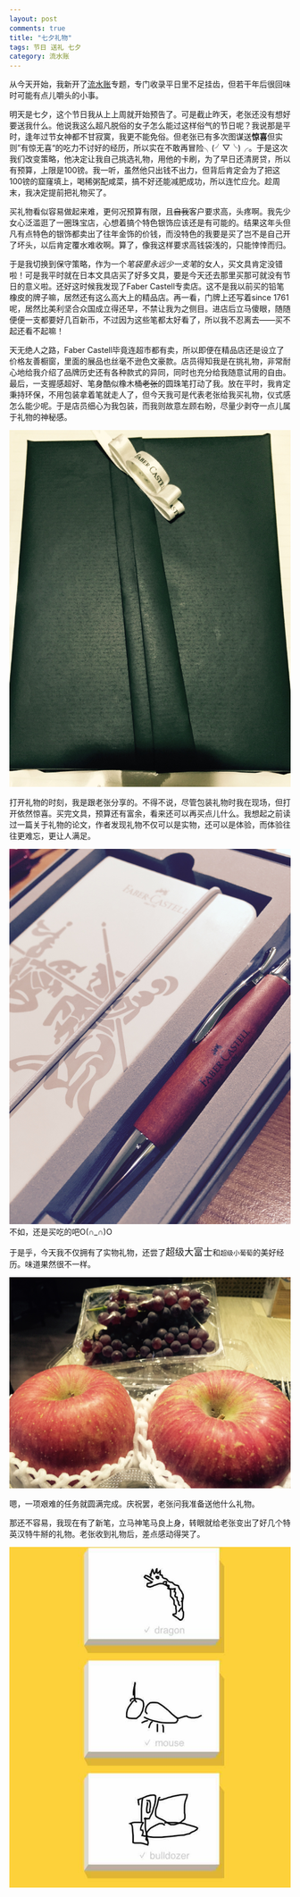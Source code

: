 ```yaml
---
layout: post
comments: true
title: "七夕礼物"
tags: 节日 送礼 七夕
category: 流水账 
---
```


从今天开始，我新开了[流水账](https://yihanxu.github.io/tree/#流水账)专题，专门收录平日里不足挂齿，但若干年后很回味时可能有点儿嚼头的小事。

明天是七夕，这个节日我从上上周就开始预告了。可是截止昨天，老张还没有想好要送我什么。他说我这么超凡脱俗的女子怎么能过这样俗气的节日呢？我说那是平时，逢年过节女神都不甘寂寞，我更不能免俗。但老张已有多次图谋送**惊喜**但实则”有惊无喜“的吃力不讨好的经历，所以实在不敢再冒险╮(╯▽╰)╭。于是这次我们改变策略，他决定让我自己挑选礼物，用他的卡刷，为了早日还清房贷，所以有预算，上限是100镑。我一听，虽然他只出钱不出力，但背后肯定会为了把这100镑的窟窿填上，喝稀粥配咸菜，搞不好还能减肥成功，所以连忙应允。趁周末，我决定提前把礼物买了。

买礼物看似容易做起来难，更何况预算有限，且~~自我~~客户要求高，头疼啊。我先少女心泛滥逛了一圈珠宝店，心想着搞个特色银饰应该还是有可能的。结果这年头但凡有点特色的银饰都卖出了往年金饰的价钱，而没特色的我要是买了岂不是自己开了坏头，以后肯定覆水难收啊。算了，像我这样要求高钱袋浅的，只能悻悻而归。

于是我切换到保守策略，作为一个*笔袋里永远少一支笔*的女人，买文具肯定没错啦！可是我平时就在日本文具店买了好多文具，要是今天还去那里买那可就没有节日的意义啦。还好这时候我发现了Faber Castell专卖店。这不是我以前买的铅笔橡皮的牌子嘛，居然还有这么高大上的精品店。再一看，门牌上还写着since 1761呢，居然比美利坚合众国成立得还早，不禁让我为之侧目。进店后立马傻眼，随随便便一支都要好几百新币，不过因为这些笔都太好看了，所以我不忍离去——买不起还看不起嘛！

天无绝人之路，Faber Castell毕竟连超市都有卖，所以即便在精品店还是设立了价格友善橱窗，里面的展品也丝毫不逊色文豪款。店员得知我是在挑礼物，非常耐心地给我介绍了品牌历史还有各种款式的异同，同时也充分给我随意试用的自由。最后，一支握感超好、笔身酷似橡木桶~~老张~~的圆珠笔打动了我。放在平时，我肯定秉持环保，不用包装拿着笔就走人了，但今天我可是代表老张给我买礼物，仪式感怎么能少呢。于是店员细心为我包装，而我则故意左顾右盼，尽量少剥夺一点儿属于礼物的神秘感。

![gift](/images/gift.jpg)

打开礼物的时刻，我是跟老张分享的。不得不说，尽管包装礼物时我在现场，但打开依然惊喜。买完文具，预算还有富余，看来还可以再买点儿什么。我想起之前读过一篇关于礼物的论文，作者发现礼物不仅可以是实物，还可以是体验，而体验往往更难忘，更让人满足。

![ballpen](/images/ballpen.jpg)
不如，还是买吃的吧O(∩_∩)O

于是乎，今天我不仅拥有了实物礼物，还尝了<span style="font-size:larger;">超级大富士</span>和<span style="font-size:smaller;">超级小葡萄</span>的美好经历。味道果然很不一样。

![fruit](/images/fruit.jpg)

嗯，一项艰难的任务就圆满完成。庆祝罢，老张问我准备送他什么礼物。

那还不容易，我现在有了新笔，立马神笔马良上身，转眼就给老张变出了好几个特英汉特牛掰的礼物。老张收到礼物后，差点感动得哭了。

![maliang](/images/maliang.jpg)

